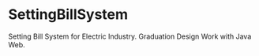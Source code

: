 # SettingBillSystem
Setting Bill System for Electric Industry. Graduation Design Work with Java Web.
